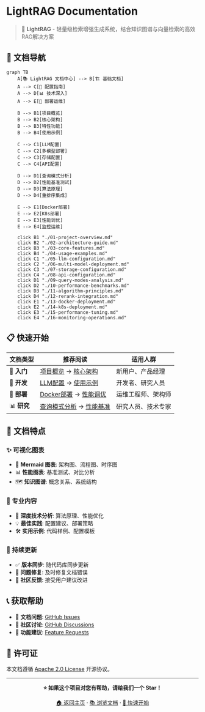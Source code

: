 # LightRAG Documentation

> 🚀 **LightRAG** - 轻量级检索增强生成系统，结合知识图谱与向量检索的高效RAG解决方案

## 📖 文档导航

```mermaid
graph TB
    A[📚 LightRAG 文档中心] --> B[🏗️ 基础文档]
    A --> C[🔧 配置指南] 
    A --> D[📊 技术深入]
    A --> E[🚀 部署运维]
    
    B --> B1[项目概览]
    B --> B2[核心架构]
    B --> B3[特性功能]
    B --> B4[使用示例]
    
    C --> C1[LLM配置]
    C --> C2[多模型部署]
    C --> C3[存储配置]
    C --> C4[API配置]
    
    D --> D1[查询模式分析]
    D --> D2[性能基准测试] 
    D --> D3[算法原理]
    D --> D4[重排序集成]
    
    E --> E1[Docker部署]
    E --> E2[K8s部署]
    E --> E3[性能调优]
    E --> E4[监控运维]
    
    click B1 "./01-project-overview.md"
    click B2 "./02-architecture-guide.md"
    click B3 "./03-core-features.md"
    click B4 "./04-usage-examples.md"
    click C1 "./05-llm-configuration.md"
    click C2 "./06-multi-model-deployment.md"
    click C3 "./07-storage-configuration.md"
    click C4 "./08-api-configuration.md"
    click D1 "./09-query-modes-analysis.md"
    click D2 "./10-performance-benchmarks.md"
    click D3 "./11-algorithm-principles.md"
    click D4 "./12-rerank-integration.md"
    click E1 "./13-docker-deployment.md"
    click E2 "./14-k8s-deployment.md"
    click E3 "./15-performance-tuning.md"
    click E4 "./16-monitoring-operations.md"
```

## 📋 快速开始

| 文档类型 | 推荐阅读 | 适用人群 |
|---------|---------|---------|
| 🏁 **入门** | [项目概览](./01-project-overview.md) → [核心架构](./02-architecture-guide.md) | 新用户、产品经理 |
| 🔧 **开发** | [LLM配置](./05-llm-configuration.md) → [使用示例](./04-usage-examples.md) | 开发者、研究人员 |
| 🚀 **部署** | [Docker部署](./13-docker-deployment.md) → [性能调优](./15-performance-tuning.md) | 运维工程师、架构师 |
| 📊 **研究** | [查询模式分析](./09-query-modes-analysis.md) → [性能基准](./10-performance-benchmarks.md) | 研究人员、技术专家 |

## 🎯 文档特点

### ✨ 可视化图表
- 🎨 **Mermaid 图表**: 架构图、流程图、时序图
- 📊 **性能图表**: 基准测试、对比分析
- 🗺️ **知识图谱**: 概念关系、系统结构

### 📝 专业内容
- 🔬 **深度技术分析**: 算法原理、性能优化
- 💡 **最佳实践**: 配置建议、部署策略
- 🛠️ **实用示例**: 代码样例、配置模板

### 🔄 持续更新
- ✅ **版本同步**: 随代码库同步更新
- 🐛 **问题修复**: 及时修复文档错误
- 💬 **社区反馈**: 接受用户建议改进

## 📞 获取帮助

- 📖 **文档问题**: [GitHub Issues](https://github.com/HKUDS/LightRAG/issues)
- 💬 **社区讨论**: [GitHub Discussions](https://github.com/HKUDS/LightRAG/discussions)
- 🚀 **功能建议**: [Feature Requests](https://github.com/HKUDS/LightRAG/issues/new?template=feature_request.md)

## 📄 许可证

本文档遵循 [Apache 2.0 License](../LICENSE) 开源协议。

---

<div align="center">

**⭐ 如果这个项目对您有帮助，请给我们一个 Star！**

[🏠 返回主页](../README.md) · [📚 浏览文档](#-文档导航) · [🚀 快速开始](./01-project-overview.md)

</div> 